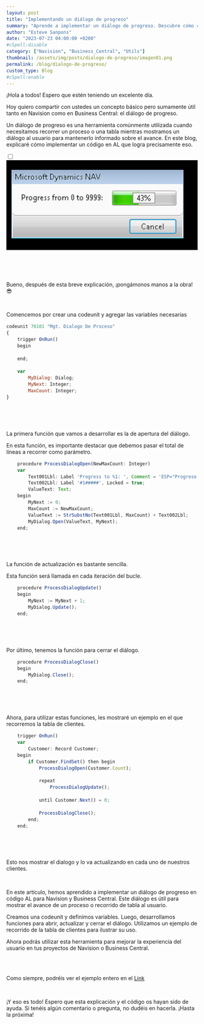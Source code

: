 ```yaml
---
layout: post
title: "Implementando un diálogo de progreso"
summary: "Aprende a implementar un diálogo de progreso. Descubre cómo crear una codeunit, definir variables y desarrollar funciones para abrir, actualizar y cerrar el diálogo. Mejora la experiencia del usuario en tus proyectos y mantén informados a los usuarios sobre el progreso de las tareas."
author: "Esteve Sanpons"
date: "2023-07-23 04:00:00 +0200"
#cSpell:disable
category: ["Navision", "Business_Central", "Utils"]
thumbnail: /assets/img/posts/dialogo-de-progreso/imagen01.png
permalink: /blog/dialogo-de-progreso/
custom_type: Blog
#cSpell:enable
---
```


¡Hola a todos! Espero que estén teniendo un excelente día.

Hoy quiero compartir con ustedes un concepto básico pero sumamente útil tanto en Navision como en Business Central: el diálogo de progreso.

Un diálogo de progreso es una herramienta comúnmente utilizada cuando necesitamos recorrer un proceso o una tabla mientras mostramos un diálogo al usuario para mantenerlo informado sobre el avance. En este blog, explicaré cómo implementar un código en AL que logra precisamente eso.

<input type="checkbox" id="image-checkbox-02" class="image-checkbox">
<label for="image-checkbox-02"  class="image-label">
    <img class="img-container" src="/assets/img/posts/dialogo-de-progreso/imagen02.png">
</label>

<br><br><br>

Bueno, después de esta breve explicación, ¡pongámonos manos a la obra! :sunglasses:

<br>

Comencemos por crear una codeunit y agregar las variables necesarias

```javascript
codeunit 70101 "Mgt. Dialogo De Proceso"
{
    trigger OnRun()
    begin

    end;

    var
        MyDialog: Dialog;
        MyNext: Integer;
        MaxCount: Integer;
}
```

<br><br><br>

La primera función que vamos a desarrollar es la de apertura del diálogo.

En esta función, es importante destacar que debemos pasar el total de líneas a recorrer como parámetro.

```javascript
    procedure ProcessDialogOpen(NewMaxCount: Integer)
    var
        Text001Lbl: Label 'Progress to %1: ', Comment = 'ESP="Progreso hasta %1: "';
        Text002Lbl: Label '#1#####', Locked = true;
        ValueText: Text;
    begin
        MyNext := 0;
        MaxCount := NewMaxCount;
        ValueText := StrSubstNo(Text001Lbl, MaxCount) + Text002Lbl;
        MyDialog.Open(ValueText, MyNext);
    end;
```

<br><br><br>

La función de actualización es bastante sencilla.

Esta función será llamada en cada iteración del bucle.

```javascript
    procedure ProcessDialogUpdate()
    begin
        MyNext := MyNext + 1;
        MyDialog.Update();
    end;
```

<br><br><br>

Por último, tenemos la función para cerrar el diálogo.

```javascript
    procedure ProcessDialogClose()
    begin
        MyDialog.Close();
    end;
```

<br><br><br>

Ahora, para utilizar estas funciones, les mostraré un ejemplo en el que recorremos la tabla de clientes.

```javascript
    trigger OnRun()
    var
        Customer: Record Customer;
    begin
        if Customer.FindSet() then begin
            ProcessDialogOpen(Customer.Count);

            repeat
                ProcessDialogUpdate();

            until Customer.Next() = 0;

            ProcessDialogClose();
        end;
    end;
```

<br><br><br>

Esto nos mostrar el dialogo y lo va actualizando en cada uno de nuestros clientes.

<br>

En este artículo, hemos aprendido a implementar un diálogo de progreso en código AL para Navision y Business Central. Este diálogo es útil para mostrar el avance de un proceso o recorrido de tabla al usuario.

Creamos una codeunit y definimos variables. Luego, desarrollamos funciones para abrir, actualizar y cerrar el diálogo. Utilizamos un ejemplo de recorrido de la tabla de clientes para ilustrar su uso.

Ahora podrás utilizar esta herramienta para mejorar la experiencia del usuario en tus proyectos de Navision o Business Central.

<br>
<br>

Como siempre, podréis ver el ejemplo entero en el [Link](https://github.com/Esanpons/EjemploSencillos-AL/tree/main/MgtDialogoDeProceso)

<br>

¡Y eso es todo! Espero que esta explicación y el código os hayan sido de ayuda. Si tenéis algún comentario o pregunta, no dudéis en hacerla. ¡Hasta la próxima!
